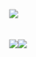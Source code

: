 # [![](http://cf.way2muchnoise.eu/title/482968.svg?badge_style=for_the_badge)](https://www.curseforge.com/minecraft/mc-mods/food-redux)
# [![](http://cf.way2muchnoise.eu/versions/food-redux.svg)](https://www.curseforge.com/minecraft/mc-mods/food-redux)[![](http://cf.way2muchnoise.eu/full_food-redux_downloads.svg)](https://www.curseforge.com/minecraft/mc-mods/food-redux)
